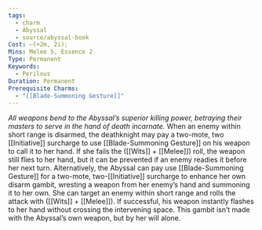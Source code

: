```yaml
---
tags:
  - charm
  - Abyssal
  - source/abyssal-book
Cost: —(+2m, 2i); 
Mins: Melee 5, Essence 2
Type: Permanent
Keywords:
  - Perilous
Duration: Permanent
Prerequisite Charms:
  - "[[Blade-Summoning Gesture]]"
---
```

*All weapons bend to the Abyssal’s superior killing power, betraying their masters to serve in the hand of death incarnate.*
When an enemy within short range is disarmed, the deathknight may pay a two-mote, two [[Initiative]] surcharge to use [[Blade-Summoning Gesture]] on his weapon to call it to her hand. If she fails the ([[Wits]] + [[Melee]]) roll, the weapon still flies to her hand, but it can be prevented if an enemy readies it before her next turn.
Alternatively, the Abyssal can pay use [[Blade-Summoning Gesture]] for a two-mote, two-[[Initiative]] surcharge to enhance her own disarm gambit, wresting a weapon from her enemy’s hand and summoning it to her own. She can target an enemy within short range and rolls the attack with ([[Wits]] + [[Melee]]). If successful, his weapon instantly flashes to her hand without crossing the intervening space. This gambit isn’t made with the Abyssal’s own weapon, but by her will alone.